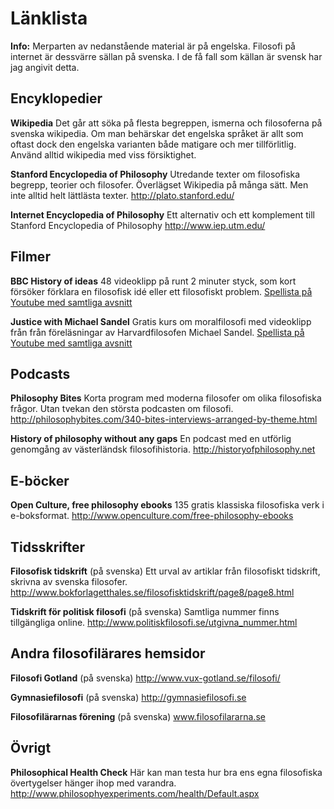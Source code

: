 # Länklista

**Info:** Merparten av nedanstående material är på engelska. Filosofi på internet är dessvärre sällan på svenska. I de få fall som källan är svensk har jag angivit detta. 

## Encyklopedier 

**Wikipedia**
Det går att söka på flesta begreppen, ismerna och filosoferna på svenska wikipedia. Om man behärskar det engelska språket är allt som oftast dock den engelska varianten både matigare och mer tillförlitlig. Använd alltid wikipedia med viss försiktighet. 

**Stanford Encyclopedia of Philosophy**
Utredande texter om filosofiska begrepp, teorier och filosofer. Överlägset Wikipedia på många sätt. Men inte alltid helt lättlästa texter. 
http://plato.stanford.edu/

<!--Stanford är ett anrikt universitet som har utvecklat sin filosofiencyklopedi sedan 90-talet.  -->


**Internet Encyclopedia of Philosophy**
Ett alternativ och ett komplement till Stanford Encyclopedia of Philosophy
http://www.iep.utm.edu/

## Filmer

**BBC History of ideas**
48 videoklipp på runt 2 minuter styck, som kort försöker förklara en filosofisk idé eller ett filosofiskt problem. [Spellista på Youtube med samtliga avsnitt](https://www.youtube.com/playlist?list=PLLiykcLllCgPE0q9BiMexLFj-1rq9GUwX)

**Justice with Michael Sandel**
Gratis kurs om moralfilosofi med videoklipp från från föreläsningar av Harvardfilosofen Michael Sandel. [Spellista på Youtube med samtliga avsnitt](https://www.youtube.com/playlist?list=PL30C13C91CFFEFEA6)

## Podcasts

**Philosophy Bites**
Korta program med moderna filosofer om olika filosofiska frågor. Utan tvekan den största podcasten om filosofi. 
http://philosophybites.com/340-bites-interviews-arranged-by-theme.html

**History of philosophy without any gaps**
En podcast med en utförlig genomgång av västerländsk filosofihistoria. 
http://historyofphilosophy.net

<!-- -->


## E-böcker

**Open Culture, free philosophy ebooks**
135 gratis klassiska filosofiska verk i e-boksformat. 
http://www.openculture.com/free-philosophy-ebooks

## Tidsskrifter

**Filosofisk tidskrift** (på svenska)
Ett urval av artiklar från filosofiskt tidskrift, skrivna av svenska filosofer. 
http://www.bokforlagetthales.se/filosofisktidskrift/page8/page8.html

**Tidskrift för politisk filosofi** (på svenska)
Samtliga nummer finns tillgängliga online.
http://www.politiskfilosofi.se/utgivna_nummer.html

## Andra filosofilärares hemsidor

**Filosofi Gotland** (på svenska)
http://www.vux-gotland.se/filosofi/

**Gymnasiefilosofi** (på svenska)
http://gymnasiefilosofi.se

**Filosofilärarnas förening** (på svenska)
www.filosofilararna.se

## Övrigt

**Philosophical Health Check**
Här kan man testa hur bra ens egna filosofiska övertygelser hänger ihop med varandra. 
http://www.philosophyexperiments.com/health/Default.aspx
